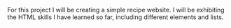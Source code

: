 For this project I will be creating a simple recipe website. I will be exhibiting the HTML skills I have learned so far, including different elements and lists.